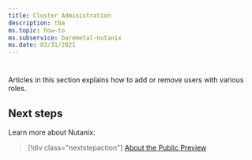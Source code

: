 ```yaml
---
title: Cluster Administration 
description: tba
ms.topic: how-to
ms.subservice: baremetal-nutanix
ms.date: 03/31/2021
---
```


# 

Articles in this section explains how to add or remove users with various roles. 
 
## Next steps

Learn more about Nutanix:

> [!div class="nextstepaction"]
> [About the Public Preview](about-the-public-preview.md)
